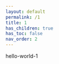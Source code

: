 ```yaml
---
layout: default
permalink: /1
title: 1
has_children: true
has_toc: false
nav_order: 2
---
```

hello-world-1

